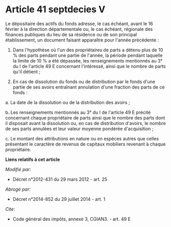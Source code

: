# Article 41 septdecies V

Le dépositaire des actifs du fonds adresse, le cas échéant, avant le 16 février à la direction départementale ou, le cas
échéant, régionale des finances publiques du lieu de sa résidence ou de son principal établissement, un document faisant
apparaître pour l'année précédente : 

1. Dans l'hypothèse où l'un des propriétaires de parts a détenu plus de 10 % des parts pendant une partie de l'année, la
période pendant laquelle la limite de 10 % a été dépassée, les renseignements mentionnés au 3° du I de l'article 49 E
concernant l'intéressé, ainsi que le nombre de parts qu'il détient ; 

2. En cas de dissolution du fonds ou de distribution par le fonds d'une partie de ses avoirs entraînant annulation d'une
fraction des parts de ce fonds : 

a. La date de la dissolution ou de la distribution des avoirs ; 

b. Les renseignements mentionnés au 3° du I de l'article 49 E précité concernant chaque propriétaire de parts ainsi que le
nombre des parts dont il disposait avant la dissolution ou, en cas de distribution d'avoirs, le nombre de ses parts annulées
et leur valeur moyenne pondérée d'acquisition ; 

c. Le montant des attributions en nature ou en espèces autres que celles présentant le caractère de revenus de capitaux
mobiliers revenant à chaque propriétaire.

**Liens relatifs à cet article**

_Modifié par_:

  - Décret n°2012-431  du 29 mars 2012 - art. 25

_Abrogé par_:

  - Décret n°2014-852 du 29 juillet 2014 - art. 1

_Cite_:

  - Code général des impôts, annexe 3, CGIAN3. - art. 49 E
